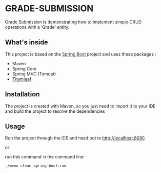# GRADE-SUBMISSION

Grade Submission is demonstrating how to implement simple CRUD operations with a 'Grade' entity.

## What's inside 
This project is based on the [Spring Boot](http://projects.spring.io/spring-boot/) project and uses these packages :
- Maven
- Spring Core
- Spring MVC (Tomcat)
- [Thymleaf](https://thymeleaf.org)

## Installation 
The project is created with Maven, so you just need to import it to your IDE and build the project to resolve the dependencies


## Usage 
Run the project through the IDE and head out to [http://localhost:8080](http://localhost:8080)

or 

run this command in the command line:
```
./mvnw clean spring-boot:run
```
